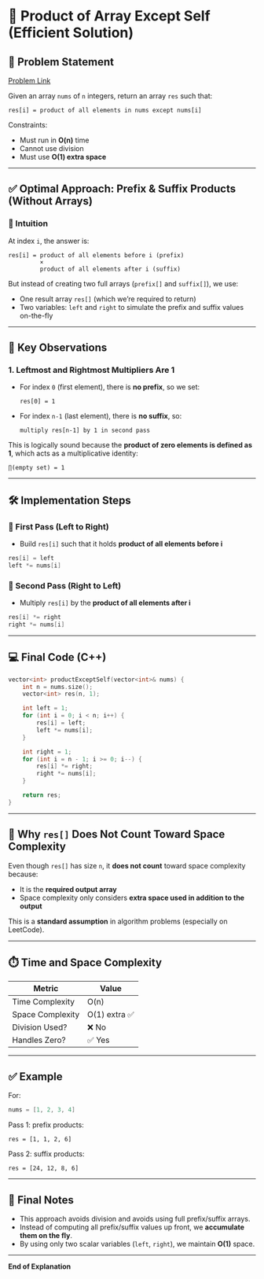 # 🔄 Product of Array Except Self (Efficient Solution)

## 🧩 Problem Statement

[Problem Link](https://leetcode.com/problems/product-of-array-except-self/)

Given an array `nums` of `n` integers, return an array `res` such that:

```
res[i] = product of all elements in nums except nums[i]
```

Constraints:
- Must run in **O(n)** time
- Cannot use division
- Must use **O(1) extra space**

---

## ✅ Optimal Approach: Prefix & Suffix Products (Without Arrays)

### 🔧 Intuition

At index `i`, the answer is:
```
res[i] = product of all elements before i (prefix)
         ×
         product of all elements after i (suffix)
```

But instead of creating two full arrays (`prefix[]` and `suffix[]`), we use:
- One result array `res[]` (which we’re required to return)
- Two variables: `left` and `right` to simulate the prefix and suffix values on-the-fly

---

## 📌 Key Observations

### 1. Leftmost and Rightmost Multipliers Are 1

- For index `0` (first element), there is **no prefix**, so we set:
  ```
  res[0] = 1
  ```
- For index `n-1` (last element), there is **no suffix**, so:
  ```
  multiply res[n-1] by 1 in second pass
  ```

This is logically sound because the **product of zero elements is defined as 1**, which acts as a multiplicative identity:
```
∏(empty set) = 1
```

---

## 🛠️ Implementation Steps

### 🔹 First Pass (Left to Right)
- Build `res[i]` such that it holds **product of all elements before i**
```cpp
res[i] = left
left *= nums[i]
```

### 🔹 Second Pass (Right to Left)
- Multiply `res[i]` by the **product of all elements after i**
```cpp
res[i] *= right
right *= nums[i]
```

---

## 💻 Final Code (C++)

```cpp
vector<int> productExceptSelf(vector<int>& nums) {
    int n = nums.size();
    vector<int> res(n, 1);

    int left = 1;
    for (int i = 0; i < n; i++) {
        res[i] = left;
        left *= nums[i];
    }

    int right = 1;
    for (int i = n - 1; i >= 0; i--) {
        res[i] *= right;
        right *= nums[i];
    }

    return res;
}
```

---

## 🧠 Why `res[]` Does Not Count Toward Space Complexity

Even though `res[]` has size `n`, it **does not count** toward space complexity because:
- It is the **required output array**
- Space complexity only considers **extra space used in addition to the output**

This is a **standard assumption** in algorithm problems (especially on LeetCode).

---

## ⏱️ Time and Space Complexity

| Metric            | Value         |
|-------------------|---------------|
| Time Complexity    | O(n)          |
| Space Complexity   | O(1) extra ✅ |
| Division Used?     | ❌ No         |
| Handles Zero?      | ✅ Yes        |

---

## ✅ Example

For:
```cpp
nums = [1, 2, 3, 4]
```

Pass 1: prefix products:
```
res = [1, 1, 2, 6]
```

Pass 2: suffix products:
```
res = [24, 12, 8, 6]
```

---

## 🧠 Final Notes

- This approach avoids division and avoids using full prefix/suffix arrays.
- Instead of computing all prefix/suffix values up front, we **accumulate them on the fly**.
- By using only two scalar variables (`left`, `right`), we maintain **O(1)** space.

---

**End of Explanation**
